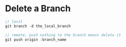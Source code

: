 # Delete a Branch

```javascript
// local
git branch -d the_local_branch

// remote, push nothing to the branch means delete it
git push origin :branch_name
```
